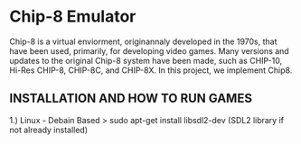 # Chip-8 Emulator
Chip-8 is a virtual enviorment, originannaly developed in the 1970s, that have been used, primarily, for developing video games. Many versions and updates to the original Chip-8 system have been made, such as CHIP-10, Hi-Res CHIP-8, CHIP-8C, and CHIP-8X. In this project, we implement Chip8.

INSTALLATION AND HOW TO RUN GAMES
----------------------------------
1.) Linux - Debain Based
    > sudo apt-get install libsdl2-dev (SDL2 library if not already installed)
